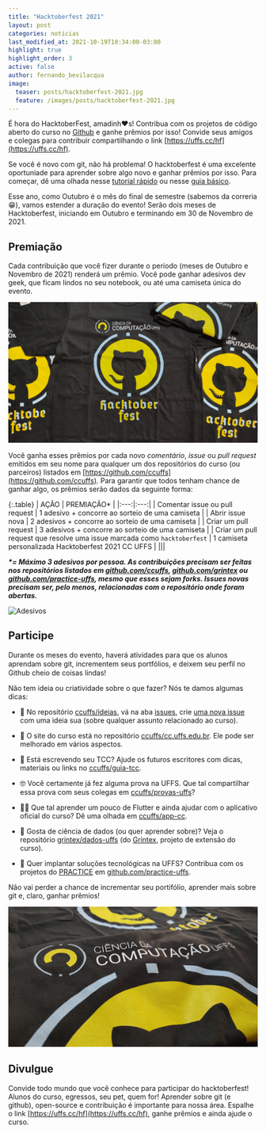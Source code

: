 ```yaml
---
title: "Hacktoberfest 2021"
layout: post
categories: noticias
last_modified_at: 2021-10-19T10:34:00-03:00
highlight: true
highlight_order: 3
active: false
author: fernando_bevilacqua
image:
  teaser: posts/hacktoberfest-2021.jpg
  feature: /images/posts/hacktoberfest-2021.jpg
---
```


É hora do HacktoberFest, amadinh❤️s! Contribua com os projetos de código aberto do curso no [Github](https://github.com) e ganhe prêmios por isso! Convide seus amigos e colegas para contribuir compartilhando o link [https://uffs.cc/hf](https://uffs.cc/hf).

Se você é novo com git, não há problema! O hacktoberfest é uma excelente oportuniade para aprender sobre algo novo e ganhar prêmios por isso. Para começar, dê uma olhada nesse [tutorial rápido](docs/tutorial-git-basico.md) ou nesse [guia básico](https://github.com/mateusKoppe/git-guia-basico).

Esse ano, como Outubro é o mês do final de semestre (sabemos da correria 😁), vamos estender a duração do evento! Serão dois meses de Hacktoberfest, iniciando em Outubro e terminando em 30 de Novembro de 2021.

## Premiação

Cada contribuição que você fizer durante o período (meses de Outubro e Novembro de 2021) renderá um prêmio. Você pode ganhar adesivos dev geek, que ficam lindos no seu notebook, ou até uma camiseta única do evento.

![Camisetas](/images/posts/camiseta-hf2021.jpg)

Você ganha esses prêmios por cada novo _comentário_, _issue_ ou _pull request_ emitidos em seu nome para qualquer um dos repositórios do curso (ou parceiros) listados em [https://github.com/ccuffs](https://github.com/ccuffs). Para  garantir  que  todos  tenham  chance  de  ganhar  algo,  os  prêmios  serão  dados da seguinte forma: 

{:.table}
| AÇÃO  | PREMIAÇÃO* |
|:---:|:---:|
| Comentar issue ou pull request | 1 adesivo + concorre ao sorteio de uma camiseta |
| Abrir issue nova  | 2 adesivos + concorre ao sorteio de uma camiseta |
| Criar um pull request  | 3 adesivos + concorre ao sorteio de uma camiseta |
| Criar um pull request que resolve uma issue marcada como `hacktoberfest` | 1 camiseta personalizada Hacktoberfest 2021 CC UFFS |
|||

___*= Máximo 3 adesivos por pessoa. As contribuições precisam ser feitas nos repositórios listados em [github.com/ccuffs](https://github.com/ccuffs), [github.com/grintex](https://github.com/grintex) ou [github.com/practice-uffs](https://github.com/practice-uffs), mesmo que esses sejam forks. Issues novas precisam ser, pelo menos, relacionadas com o repositório onde foram abertas.___


![Adesivos](/images/posts/stickers.png)

## Participe

Durante os meses do evento, haverá atividades para que os alunos aprendam sobre git, incrementem seus portfólios, e deixem seu perﬁl no Github cheio de coisas lindas! 

Não tem ideia ou criatividade sobre o que fazer? Nós te damos algumas dicas:

* 🥳 No repositório [ccuffs/ideias](http://github.com/ccuffs/ideias), vá na aba [issues](https://github.com/ccuffs/ideias/issues), crie [uma nova issue](https://github.com/ccuffs/ideias/issues/new) com uma ideia sua (sobre qualquer assunto relacionado ao curso).

* 🚀 O site do curso está no repositório [ccuffs/cc.uffs.edu.br](http://github.com/ccuffs/cc.uffs.edu.br). Ele pode ser melhorado em vários aspectos. 

* 📝 Está escrevendo seu TCC? Ajude os futuros escritores com dicas, materiais ou links no [ccuffs/guia-tcc](https://github.com/ccuffs/guia-tcc). 

* 🤓 Você certamente já fez alguma prova na UFFS. Que tal compartilhar essa prova com seus colegas em [ccuffs/provas-uffs](http://github.com/ccuffs/provas-uffs)? 

* 👩‍💻 Que tal aprender um pouco de Flutter e ainda ajudar com o aplicativo oficial do curso? Dê uma olhada em [ccuffs/app-cc](https://github.com/ccuffs/app-cc/). 

* 🎲 Gosta de ciência de dados (ou quer aprender sobre)? Veja o repositório [grintex/dados-uffs](https://github.com/grintex/dados-uffs) (do [Grintex](https://grintex.uffs.cc), projeto de extensão do curso). 

* 🤘 Quer implantar soluções tecnológicas na UFFS?  Contribua com os projetos do [PRACTICE](https://practice.uffs.edu.br) em [github.com/practice-uffs](https://github.com/practice-uffs).

Não vai perder a chance de incrementar seu portifólio, aprender mais sobre git e, claro, ganhar prêmios!

![Camisetas](/images/posts/camisetas-hf2021.jpg)

## Divulgue

Convide todo mundo que você conhece para participar do hacktoberfest! Alunos do curso, egressos, seu pet, quem for! Aprender sobre git (e github), open-source e contribuição é importante para nossa área. Espalhe o link [https://uffs.cc/hf](https://uffs.cc/hf), ganhe prêmios e ainda ajude o curso.
